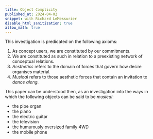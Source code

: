 ```yaml
---
title: Object Complicity
published_at: 2024-04-02
snippet: with Richard LeMessurier
disable_html_sanitization: true
allow_math: true
---
```


This investigation is predicated on the following axioms:

1. As concept users, we are constituted by our commitments.
2. We are constituted as such in relation to a preexisting network of conceptual relations.
3. _Aesthetics_ refers to the domain of forces that govern how desire organises material.
4. _Musical_ refers to those aesthetic forces that contain an invitation to _dance along_.

This paper can be understood then, as an investigation into the ways in which the following objects can be said to be _musical_:

- the pipe organ
- the piano
- the electric guitar
- the television
- the humurously oversized family 4WD
- the mobile phone
